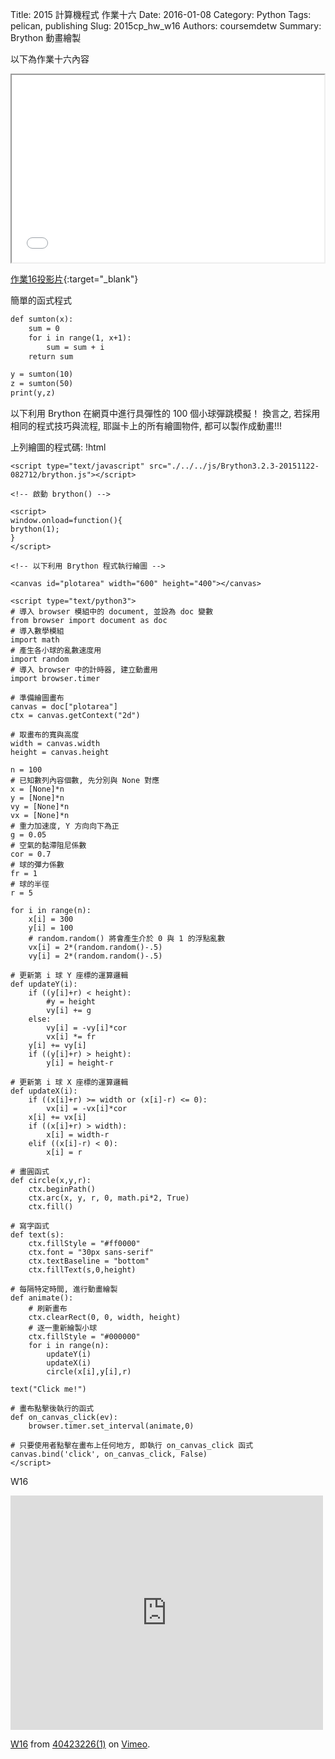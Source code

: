 Title: 2015 計算機程式 作業十六
Date: 2016-01-08
Category: Python
Tags: pelican, publishing
Slug: 2015cp_hw_w16
Authors: coursemdetw
Summary: Brython 動畫繪製

以下為作業十六內容

<iframe src="40423226_cp_w16_p.html" width="500" height="300"></iframe>

[作業16投影片](40423226_cp_w16_p.html){:target="_blank"}

簡單的函式程式

~~~html
def sumton(x):
    sum = 0
    for i in range(1, x+1):
        sum = sum + i
    return sum

y = sumton(10)
z = sumton(50)
print(y,z)
~~~

以下利用 Brython 在網頁中進行具彈性的 100 個小球彈跳模擬！
換言之, 若採用相同的程式技巧與流程, 耶誕卡上的所有繪圖物件, 都可以製作成動畫!!!

<!-- 導入 brython.js -->

<script type="text/javascript" src="http://brython.info/src/brython_dist.js"></script>

<!-- 啟動 brython() -->

<script>
window.onload=function(){
brython(1);
}
</script>

<!-- 以下利用 Brython 程式執行繪圖 -->

<canvas id="plotarea" width="600" height="400"></canvas>

<script type="text/python3">
# 導入 browser 模組中的 document, 並設為 doc 變數
from browser import document as doc
# 導入數學模組
import math
# 產生各小球的亂數速度用
import random
# 導入 browser 中的計時器, 建立動畫用
import browser.timer

# 準備繪圖畫布
canvas = doc["plotarea"]
ctx = canvas.getContext("2d")

# 取畫布的寬與高度
width = canvas.width
height = canvas.height

n = 100
# 已知數列內容個數, 先分別與 None 對應
x = [None]*n
y = [None]*n
vy = [None]*n
vx = [None]*n
# 重力加速度, Y 方向向下為正
g = 0.05
# 空氣的黏滯阻尼係數
cor = 0.7 
# 球的彈力係數
fr = 1
# 球的半徑
r = 5

for i in range(n):
    x[i] = 300
    y[i] = 100
    # random.random() 將會產生介於 0 與 1 的浮點亂數
    vx[i] = 2*(random.random()-.5)
    vy[i] = 2*(random.random()-.5)

# 更新第 i 球 Y 座標的運算邏輯
def updateY(i):
    if ((y[i]+r) < height):
        #y = height
        vy[i] += g
    else:
        vy[i] = -vy[i]*cor
        vx[i] *= fr
    y[i] += vy[i]
    if ((y[i]+r) > height):
        y[i] = height-r

# 更新第 i 球 X 座標的運算邏輯
def updateX(i):
    if ((x[i]+r) >= width or (x[i]-r) <= 0):
        vx[i] = -vx[i]*cor
    x[i] += vx[i]
    if ((x[i]+r) > width):
        x[i] = width-r
    elif ((x[i]-r) < 0):
        x[i] = r

# 畫圓函式
def circle(x,y,r):
    ctx.beginPath()
    ctx.arc(x, y, r, 0, math.pi*2, True)
    ctx.fill()

# 寫字函式
def text(s):
    ctx.fillStyle = "#ff0000"
    ctx.font = "30px sans-serif"
    ctx.textBaseline = "bottom"
    ctx.fillText(s,0,height)

# 每隔特定時間, 進行動畫繪製
def animate():
    # 刷新畫布
    ctx.clearRect(0, 0, width, height)
    # 逐一重新繪製小球
    ctx.fillStyle = "#000000"
    for i in range(n):
        updateY(i)
        updateX(i)
        circle(x[i],y[i],r)

text("Click me!")

# 畫布點擊後執行的函式
def on_canvas_click(ev):
    browser.timer.set_interval(animate,0)

# 只要使用者點擊在畫布上任何地方, 即執行 on_canvas_click 函式
canvas.bind('click', on_canvas_click, False)
</script>

上列繪圖的程式碼:
    !html
    <!-- 導入 brython.js -->
    
    <script type="text/javascript" src="./../../js/Brython3.2.3-20151122-082712/brython.js"></script>
    
    <!-- 啟動 brython() -->
    
    <script>
    window.onload=function(){
    brython(1);
    }
    </script>
    
    <!-- 以下利用 Brython 程式執行繪圖 -->
    
    <canvas id="plotarea" width="600" height="400"></canvas>
    
    <script type="text/python3">
    # 導入 browser 模組中的 document, 並設為 doc 變數
    from browser import document as doc
    # 導入數學模組
    import math
    # 產生各小球的亂數速度用
    import random
    # 導入 browser 中的計時器, 建立動畫用
    import browser.timer
    
    # 準備繪圖畫布
    canvas = doc["plotarea"]
    ctx = canvas.getContext("2d")
    
    # 取畫布的寬與高度
    width = canvas.width
    height = canvas.height
    
    n = 100
    # 已知數列內容個數, 先分別與 None 對應
    x = [None]*n
    y = [None]*n
    vy = [None]*n
    vx = [None]*n
    # 重力加速度, Y 方向向下為正
    g = 0.05
    # 空氣的黏滯阻尼係數
    cor = 0.7 
    # 球的彈力係數
    fr = 1
    # 球的半徑
    r = 5
    
    for i in range(n):
        x[i] = 300
        y[i] = 100
        # random.random() 將會產生介於 0 與 1 的浮點亂數
        vx[i] = 2*(random.random()-.5)
        vy[i] = 2*(random.random()-.5)
    
    # 更新第 i 球 Y 座標的運算邏輯
    def updateY(i):
        if ((y[i]+r) < height):
            #y = height
            vy[i] += g
        else:
            vy[i] = -vy[i]*cor
            vx[i] *= fr
        y[i] += vy[i]
        if ((y[i]+r) > height):
            y[i] = height-r
    
    # 更新第 i 球 X 座標的運算邏輯
    def updateX(i):
        if ((x[i]+r) >= width or (x[i]-r) <= 0):
            vx[i] = -vx[i]*cor
        x[i] += vx[i]
        if ((x[i]+r) > width):
            x[i] = width-r
        elif ((x[i]-r) < 0):
            x[i] = r
    
    # 畫圓函式
    def circle(x,y,r):
        ctx.beginPath()
        ctx.arc(x, y, r, 0, math.pi*2, True)
        ctx.fill()
    
    # 寫字函式
    def text(s):
        ctx.fillStyle = "#ff0000"
        ctx.font = "30px sans-serif"
        ctx.textBaseline = "bottom"
        ctx.fillText(s,0,height)
    
    # 每隔特定時間, 進行動畫繪製
    def animate():
        # 刷新畫布
        ctx.clearRect(0, 0, width, height)
        # 逐一重新繪製小球
        ctx.fillStyle = "#000000"
        for i in range(n):
            updateY(i)
            updateX(i)
            circle(x[i],y[i],r)
    
    text("Click me!")
    
    # 畫布點擊後執行的函式
    def on_canvas_click(ev):
        browser.timer.set_interval(animate,0)
    
    # 只要使用者點擊在畫布上任何地方, 即執行 on_canvas_click 函式
    canvas.bind('click', on_canvas_click, False)
    </script>

W16

<iframe src="https://player.vimeo.com/video/151805832" width="500" height="375" frameborder="0" webkitallowfullscreen mozallowfullscreen allowfullscreen></iframe>
<p><a href="https://vimeo.com/151805832">W16</a> from <a href="https://vimeo.com/user47828545">40423226(1)</a> on <a href="https://vimeo.com">Vimeo</a>.</p>
